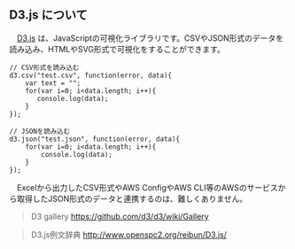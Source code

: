 ## D3.js について

　[D3.js](https://d3js.org/) は、JavaScriptの可視化ライブラリです。CSVやJSON形式のデータを読み込み、HTMLやSVG形式で可視化をすることができます。

```
// CSV形式を読み込む
d3.csv("test.csv", function(error, data){
    var text = "";
    for(var i=0; i<data.length; i++){
       console.log(data);
    }
});

// JSONを読み込む
d3.json("test.json", function(error, data){
    for(var i=0; i<data.length; i++){
        console.log(data);
    }
});
```

　Excelから出力したCSV形式やAWS ConfigやAWS CLI等のAWSのサービスから取得したJSON形式のデータと連携するのは、難しくありません。

> D3 gallery
> https://github.com/d3/d3/wiki/Gallery

> D3.js例文辞典
> http://www.openspc2.org/reibun/D3.js/
